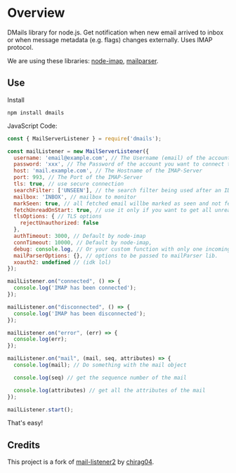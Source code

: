 # Overview

DMails library for node.js. Get notification when new email arrived to inbox or when message metadata (e.g. flags) changes externally. Uses IMAP protocol.

We are using these libraries: [node-imap](https://github.com/mscdex/node-imap), [mailparser](https://github.com/andris9/mailparser).


## Use

Install

`npm install dmails`

JavaScript Code:


```javascript
const { MailServerListener } = require('dmails');

const mailListener = new MailServerListener({
  username: 'email@example.com', // The Username (email) of the account you want to connect to (Required)
  password: 'xxx', // The Password of the account you want to connect to (Required)
  host: 'mail.example.com', // The Hostname of the IMAP-Server
  port: 993, // The Port of the IMAP-Server
  tls: true, // use secure connection
  searchFilter: ['UNSEEN'], // the search filter being used after an IDLE notification has been retrieved
  mailbox: 'INBOX', // mailbox to monitor
  markSeen: true, // all fetched email willbe marked as seen and not fetched next time
  fetchUnreadOnStart: true, // use it only if you want to get all unread email on lib start. Default is `false`,
  tlsOptions: { // TLS options
    rejectUnauthorized: false
  },
  authTimeout: 3000, // Default by node-imap
  connTimeout: 10000, // Default by node-imap,
  debug: console.log, // Or your custom function with only one incoming argument. Default: null
  mailParserOptions: {}, // options to be passed to mailParser lib.
  xoauth2: undefined // (idk lol)
});

mailListener.on("connected", () => {
  console.log('IMAP has been connected');
});

mailListener.on("disconnected", () => {
  console.log('IMAP has been disconnected');
});

mailListener.on("error", (err) => {
  console.log(err);
});

mailListener.on("mail", (mail, seq, attributes) => {
  console.log(mail); // Do something with the mail object

  console.log(seq) // get the sequence number of the mail

  console.log(attributes) // get all the attributes of the mail
});

mailListener.start();
```

That's easy!

## Credits

This project is a fork of [mail-listener2](https://github.com/chirag04/mail-listener2/) by [chirag04](https://github.com/chirag04).